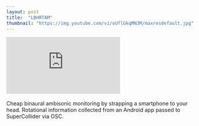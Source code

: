 ```yaml
---
layout: post
title:  "LBHRTAM"
thumbnail: "https://img.youtube.com/vi/oUflGkqMN3M/maxresdefault.jpg"
---
```

<div class="video-wrapper">
    <iframe src="https://www.youtube.com/embed/oUflGkqMN3M?si=Me2DbvZkMT4kxtnf&amp;controls=0;showinfo=0;autohide=1;" title="YouTube video player" frameborder="0" allow="accelerometer; autoplay; clipboard-write; encrypted-media; gyroscope; picture-in-picture; web-share" allowfullscreen></iframe>
</div>
<br>
Cheap binaural ambisonic monitoring by strapping a smartphone to your head. Rotational information collected from an Android app passed to SuperCollider via OSC.